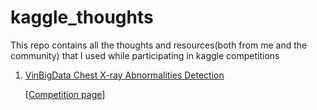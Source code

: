 # kaggle_thoughts
This repo contains all the thoughts and resources(both from me and the community) that I used while participating in kaggle competitions

1. [VinBigData Chest X-ray Abnormalities Detection](https://github.com/bipinKrishnan/kaggle_thoughts/tree/main/VinBigData%20Chest%20X-ray%20Abnormalities%20Detection)

   [[Competition page](https://www.kaggle.com/c/vinbigdata-chest-xray-abnormalities-detection/)]
